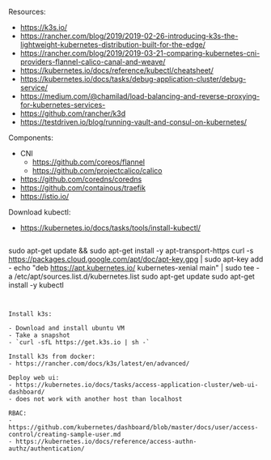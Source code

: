 Resources:

  - https://k3s.io/
  - https://rancher.com/blog/2019/2019-02-26-introducing-k3s-the-lightweight-kubernetes-distribution-built-for-the-edge/
  - https://rancher.com/blog/2019/2019-03-21-comparing-kubernetes-cni-providers-flannel-calico-canal-and-weave/
  - https://kubernetes.io/docs/reference/kubectl/cheatsheet/
  - https://kubernetes.io/docs/tasks/debug-application-cluster/debug-service/
  - https://medium.com/@chamilad/load-balancing-and-reverse-proxying-for-kubernetes-services-
  - https://github.com/rancher/k3d
  - https://testdriven.io/blog/running-vault-and-consul-on-kubernetes/
  
Components:

  - CNI
    - https://github.com/coreos/flannel
    - https://github.com/projectcalico/calico
  - https://github.com/coredns/coredns
  - https://github.com/containous/traefik
  - https://istio.io/
  
Download kubectl:
  - https://kubernetes.io/docs/tasks/tools/install-kubectl/
    ```
sudo apt-get update && sudo apt-get install -y apt-transport-https
curl -s https://packages.cloud.google.com/apt/doc/apt-key.gpg | sudo apt-key add -
echo "deb https://apt.kubernetes.io/ kubernetes-xenial main" | sudo tee -a /etc/apt/sources.list.d/kubernetes.list
sudo apt-get update
sudo apt-get install -y kubectl
   ```
  
  
Install k3s:

  - Download and install ubuntu VM
  - Take a snapshot
  - `curl -sfL https://get.k3s.io | sh -`
  
Install k3s from docker:
  - https://rancher.com/docs/k3s/latest/en/advanced/
  
Deploy web ui:
  - https://kubernetes.io/docs/tasks/access-application-cluster/web-ui-dashboard/
  - does not work with another host than localhost

RBAC:
  - https://github.com/kubernetes/dashboard/blob/master/docs/user/access-control/creating-sample-user.md
  - https://kubernetes.io/docs/reference/access-authn-authz/authentication/
